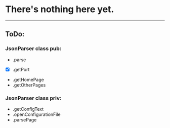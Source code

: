 # There's nothing here yet.

---

## ToDo:

### JsonParser class pub:
- .parse
- [x] .getPort
- .getHomePage
- .getOtherPages

### JsonParser class priv:
- .getConfigText
- .openConfigurationFile
- .parsePage